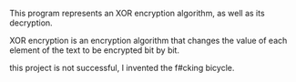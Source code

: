 This program represents an XOR encryption algorithm, as well as its decryption.

XOR encryption is an encryption algorithm that changes the value of each element of the text to be encrypted bit by bit.

this project is not successful, I invented the f#cking bicycle.
